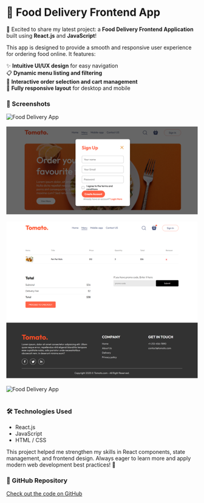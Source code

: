 # 🍔 Food Delivery Frontend App

🚀 Excited to share my latest project: a **Food Delivery Frontend Application** built using **React.js** and **JavaScript**!

This app is designed to provide a smooth and responsive user experience for ordering food online. It features:

✨ **Intuitive UI/UX design** for easy navigation  
📋 **Dynamic menu listing and filtering**  
🛒 **Interactive order selection and cart management**  
📱 **Fully responsive layout** for desktop and mobile  

### 📸 Screenshots
<img src="https://raw.githubusercontent.com/SANDUN55/Food-delivery/main/public/Food-Delivery.png" alt="Food Delivery App" width="600"><br><br>
<img src="https://raw.githubusercontent.com/SANDUN55/Food-delivery/main/public/Food-Delivery1.png" alt="Food Delivery App" width="600"><br><br>
<img src="https://raw.githubusercontent.com/SANDUN55/Food-delivery/main/public/Food-Delivery2.png" alt="Food Delivery App" width="600"><br><br>
<img src="https://raw.githubusercontent.com/SANDUN55/Food-delivery/main/public/Food-Delivery3.png" alt="Food Delivery App" width="600"><br><br>


### 🛠️ Technologies Used
- React.js  
- JavaScript  
- HTML / CSS  

This project helped me strengthen my skills in React components, state management, and frontend design. Always eager to learn more and apply modern web development best practices! 🌟

### 🔗 GitHub Repository
[Check out the code on GitHub](https://github.com/SANDUN55/FoodDeliveryApp)
